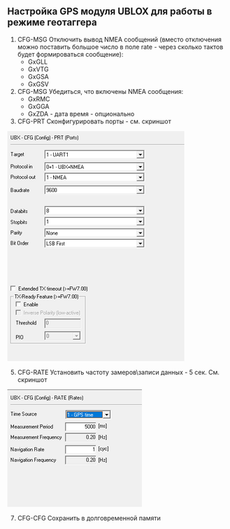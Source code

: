 ## Настройка GPS модуля UBLOX для работы в режиме геотаггера ##
1. CFG-MSG Отключить вывод NMEA сообщений (вместо отключения можно поставить большое число в поле rate - через сколько тактов будет формироваться сообщение):
    - GxGLL
    - GxVTG
    - GxGSA
    - GxGSV
2. CFG-MSG Убедиться, что включены NMEA сообщения:
    - GxRMC
    - GxGGA
    - GxZDA - дата время - опционально
3. CFG-PRT Сконфигурировать порты - см. скриншот
 
 
 ![image](CFG-PRT.png)
 
 
5. CFG-RATE Установить частоту замеров\записи данных - 5 сек. См. скриншот


 ![image](CFG-RATE.png)
 
 
7. CFG-CFG Сохранить в долговременной памяти
